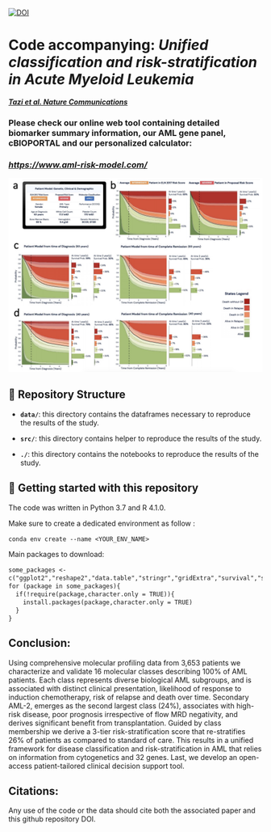 [![DOI](https://zenodo.org/badge/516492726.svg)](https://zenodo.org/badge/latestdoi/516492726)

# Code accompanying: *Unified classification and risk-stratification in Acute Myeloid Leukemia*

[***Tazi et al. Nature Communications***](https://www.nature.com/articles/s41467-022-32103-8)

### Please check our online web tool containing detailed biomarker summary information, our AML gene panel, cBIOPORTAL and our personalized calculator: 

### *https://www.aml-risk-model.com/*

![alt text](data/readme_helper.png?raw=true "Title")

## :open_file_folder: Repository Structure

- **`data/`**: this directory contains the dataframes necessary to reproduce the results of the study.

- **`src/`**: this directory contains helper to reproduce the results of the study.

- **`./`**: this directory contains the notebooks to reproduce the results of the study. 


## :rocket: Getting started with this repository

The code was written in Python 3.7 and R 4.1.0.

Make sure to create a dedicated environment as follow :

```
conda env create --name <YOUR_ENV_NAME> 
```

Main packages to download:

```
some_packages <- c("ggplot2","reshape2","data.table","stringr","gridExtra","survival","survminer","bshazard","colorspace","mstate","ggrepel","cmprsk")
for (package in some_packages){
  if(!require(package,character.only = TRUE)){
    install.packages(package,character.only = TRUE)
  }
}
```

## Conclusion:
Using comprehensive molecular profiling data from 3,653 patients we characterize and validate 16 molecular classes describing 100% of AML patients. Each class represents diverse biological AML subgroups, and is associated with distinct clinical presentation, likelihood of response to induction chemotherapy, risk of relapse and death over time. Secondary AML-2, emerges as the second largest class (24%), associates with high-risk disease, poor prognosis irrespective of flow MRD negativity, and derives significant benefit from transplantation. Guided by class membership we derive a 3-tier risk-stratification score that re-stratifies 26% of patients as compared to standard of care. This results in a unified framework for disease classification and risk-stratification in AML that relies on information from cytogenetics and 32 genes. Last, we develop an open-access patient-tailored clinical decision support tool.

## Citations:
Any use of the code or the data should cite both the associated paper and this github repository DOI.


